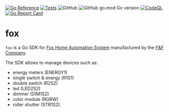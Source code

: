 [![Go Reference](https://pkg.go.dev/badge/github.com/qba73/fox.svg)](https://pkg.go.dev/github.com/qba73/fox)
[![Tests](https://github.com/qba73/fox/actions/workflows/test.yml/badge.svg?branch=main)](https://github.com/qba73/fox/actions/workflows/test.yml)
![GitHub](https://img.shields.io/github/license/qba73/fox)
![GitHub go.mod Go version](https://img.shields.io/github/go-mod/go-version/qba73/fox)
[![CodeQL](https://github.com/qba73/fox/actions/workflows/github-code-scanning/codeql/badge.svg)](https://github.com/qba73/fox/actions/workflows/github-code-scanning/codeql)
[![Go Report Card](https://goreportcard.com/badge/github.com/qba73/fox)](https://goreportcard.com/report/github.com/qba73/fox)

# fox

`fox` is a Go SDK for [Fox Home Automation System](https://www.fif.com.pl/en/72-fox-wi-fi-control) manufactured by the [F&F Company](https://www.fif.com.pl/en/).

The SDK allows to manage devices such as:

- energy meters (ENERGY1)
- single switch & energy (R1S1)
- double switch (R2S2)
- led (LED2S2)
- dimmer (DIM1S2)
- color module (RGBW)
- roller shutter (STR1S2).
